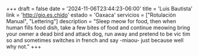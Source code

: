 +++
draft  = false
date   = '2024-11-06T23:44:23-06:00'
title  = 'Luis Bautista'
link   = 'http://gio.es.chido'
estado = 'Oaxaca'
servicios = ["Rotulación Manual", "Lettering"]
description = "Sleep meow for food, then when human fills food dish, take a few bites of food and continue meowing bring your owner a dead bird and attack dog, run away and pretend to be vic  tim so and sometimes switches in french and say -miaou- just because well why not."
+++